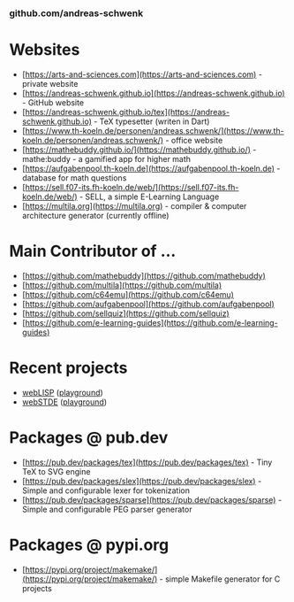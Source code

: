 ### github.com/andreas-schwenk

# Websites

- [https://arts-and-sciences.com](https://arts-and-sciences.com) - private website
- [https://andreas-schwenk.github.io](https://andreas-schwenk.github.io) - GitHub website
- [https://andreas-schwenk.github.io/tex](https://andreas-schwenk.github.io) - TeX typesetter (writen in Dart)
- [https://www.th-koeln.de/personen/andreas.schwenk/](https://www.th-koeln.de/personen/andreas.schwenk/) - office website
- [https://mathebuddy.github.io/](https://mathebuddy.github.io/) - mathe:buddy - a gamified app for higher math
- [https://aufgabenpool.th-koeln.de](https://aufgabenpool.th-koeln.de) - database for math questions
- [https://sell.f07-its.fh-koeln.de/web/](https://sell.f07-its.fh-koeln.de/web/) - SELL, a simple E-Learning Language
- [https://multila.org](https://multila.org) - compiler & computer architecture generator (currently offline)

# Main Contributor of ...

- [https://github.com/mathebuddy](https://github.com/mathebuddy)
- [https://github.com/multila](https://github.com/multila)
- [https://github.com/c64emu](https://github.com/c64emu)
- [https://github.com/aufgabenpool](https://github.com/aufgabenpool)
- [https://github.com/sellquiz](https://github.com/sellquiz)
- [https://github.com/e-learning-guides](https://github.com/e-learning-guides)

# Recent projects

- [webLISP](https://github.com/andreas-schwenk/weblisp) ([playground](https://andreas-schwenk.github.io/weblisp/))
- [webSTDE](https://github.com/andreas-schwenk/webstde) ([playground](https://andreas-schwenk.github.io/webstde/))

# Packages @ pub.dev

- [https://pub.dev/packages/tex](https://pub.dev/packages/tex) - Tiny TeX to SVG engine
- [https://pub.dev/packages/slex](https://pub.dev/packages/slex) - Simple and configurable lexer for tokenization
- [https://pub.dev/packages/sparse](https://pub.dev/packages/sparse) - Simple and configurable PEG parser generator

# Packages @ pypi.org

- [https://pypi.org/project/makemake/](https://pypi.org/project/makemake/) - simple Makefile generator for C projects

